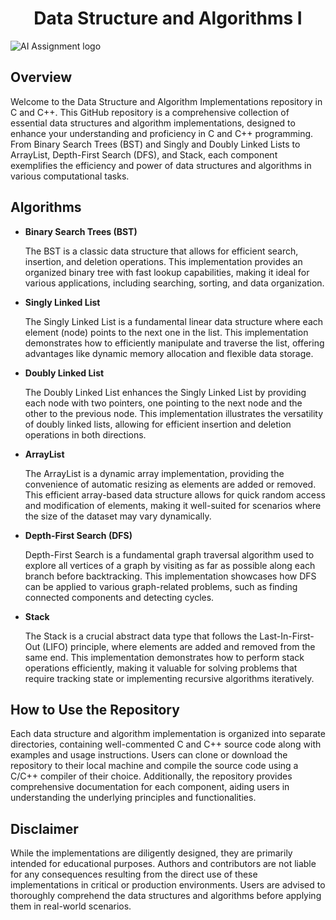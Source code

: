 <h1 align="center" id="title">Data Structure and Algorithms I</h1>

![AI Assignment logo](https://github.com/millathossain115/AI-Assignment-UIU/assets/49544603/c11168b4-aed9-41d7-a2ba-7a654141596f)

<h2>Overview</h2>

<p id="description"> Welcome to the Data Structure and Algorithm Implementations repository in C and C++. This GitHub repository is a comprehensive collection of essential data structures and algorithm implementations, designed to enhance your understanding and proficiency in C and C++ programming. From Binary Search Trees (BST) and Singly and Doubly Linked Lists to ArrayList, Depth-First Search (DFS), and Stack, each component exemplifies the efficiency and power of data structures and algorithms in various computational tasks.</p>

  
  
<h2>Algorithms</h2>



*   <b>Binary Search Trees (BST)</b>

    
    The BST is a classic data structure that allows for efficient search, insertion, and deletion operations. This implementation provides an organized binary tree with fast lookup capabilities, making it ideal for various applications, including searching, sorting, and data organization.

*   <b>Singly Linked List</b>

    
    The Singly Linked List is a fundamental linear data structure where each element (node) points to the next one in the list. This implementation demonstrates how to efficiently manipulate and traverse the list, offering advantages like dynamic memory allocation and flexible data storage.

*   <b>Doubly Linked List</b>

    
    The Doubly Linked List enhances the Singly Linked List by providing each node with two pointers, one pointing to the next node and the other to the previous node. This implementation illustrates the versatility of doubly linked lists, allowing for efficient insertion and deletion operations in both directions.

*   <b>ArrayList</b>


    The ArrayList is a dynamic array implementation, providing the convenience of automatic resizing as elements are added or removed. This efficient array-based data structure allows for quick random access and modification of elements, making it well-suited for scenarios where the size of the dataset may vary dynamically.


*   <b>Depth-First Search (DFS)</b>

    
    Depth-First Search is a fundamental graph traversal algorithm used to explore all vertices of a graph by visiting as far as possible along each branch before backtracking. This implementation showcases how DFS can be applied to various graph-related problems, such as finding connected components and detecting cycles.

*   <b> Stack</b>

    The Stack is a crucial abstract data type that follows the Last-In-First-Out (LIFO) principle, where elements are added and removed from the same end. This implementation demonstrates how to perform stack operations efficiently, making it valuable for solving problems that require tracking state or implementing recursive algorithms iteratively.


<h2>How to Use the Repository</h2>

Each data structure and algorithm implementation is organized into separate directories, containing well-commented C and C++ source code along with examples and usage instructions. Users can clone or download the repository to their local machine and compile the source code using a C/C++ compiler of their choice. Additionally, the repository provides comprehensive documentation for each component, aiding users in understanding the underlying principles and functionalities.

<h2>Disclaimer</h2>

While the implementations are diligently designed, they are primarily intended for educational purposes. Authors and contributors are not liable for any consequences resulting from the direct use of these implementations in critical or production environments. Users are advised to thoroughly comprehend the data structures and algorithms before applying them in real-world scenarios.